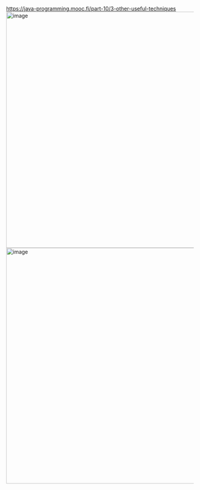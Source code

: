 https://java-programming.mooc.fi/part-10/3-other-useful-techniques <br>
<img width="633" alt="image" src="https://user-images.githubusercontent.com/50223740/183749477-8c8ce9ec-e8cd-4211-abb6-c52b463dd60a.png">
<img width="632" alt="image" src="https://user-images.githubusercontent.com/50223740/183749512-f7620e11-f6b2-4e0a-b9c9-60d3122f7825.png">

